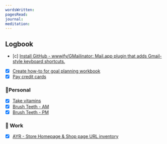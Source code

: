 ```yaml
---
wordsWritten: 
pagesRead: 
journal: 
meditation:
---
```



## Logbook
- [c] [Install GitHub - wwwjfy/GMailinator: Mail.app plugin that adds Gmail-style keyboard shortcuts.](things:///show?id=3pwfdLSDkgoypyoc5MxP3K)
- [x] [Create how-to for goal planning workbook](things:///show?id=M3uLXLdGuRUTvmupdNwiVJ)
- [x] [Pay credit cards](things:///show?id=5R3okT16gFWfYMb2iup3tF)

### 🏡Personal
- [x] [Take vitamins](things:///show?id=YRv48rJMBrFngppP8xtr6G)
- [x] [Brush Teeth - AM](things:///show?id=KvMtX1csoUKxSX5s5JwbZC)
- [x] [Brush Teeth - PM](things:///show?id=Q6hdsgwaexzUZEqKdgMs6R)

### 💼 Work
- [x] [AYR - Store Homepage & Shop page URL inventory](things:///show?id=XZfMmMjbMdMwc4nuhUCTpq)